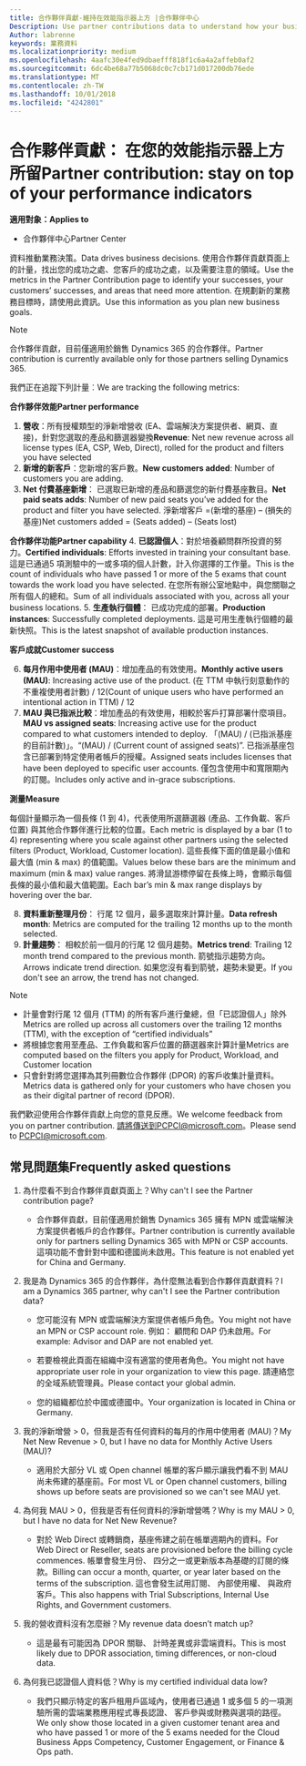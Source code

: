 ```yaml
---
title: 合作夥伴貢獻-維持在效能指示器上方 |合作夥伴中心
Description: Use partner contributions data to understand how your business is growing and succeeding
Author: labrenne
keywords: 業務資料
ms.localizationpriority: medium
ms.openlocfilehash: 4aafc30e4fed9dbaefff818f1c6a4a2affeb0af2
ms.sourcegitcommit: 6dc4be68a77b5068dc0c7cb171d017200db76ede
ms.translationtype: MT
ms.contentlocale: zh-TW
ms.lasthandoff: 10/01/2018
ms.locfileid: "4242801"
---
```

# <a name="partner-contribution-stay-on-top-of-your-performance-indicators"></a><span data-ttu-id="6e342-103">合作夥伴貢獻： 在您的效能指示器上方所留</span><span class="sxs-lookup"><span data-stu-id="6e342-103">Partner contribution: stay on top of your performance indicators</span></span>

**<span data-ttu-id="6e342-104">適用對象：</span><span class="sxs-lookup"><span data-stu-id="6e342-104">Applies to</span></span>**
- <span data-ttu-id="6e342-105">合作夥伴中心</span><span class="sxs-lookup"><span data-stu-id="6e342-105">Partner Center</span></span>

<span data-ttu-id="6e342-106">資料推動業務決策。</span><span class="sxs-lookup"><span data-stu-id="6e342-106">Data drives business decisions.</span></span> <span data-ttu-id="6e342-107">使用合作夥伴貢獻頁面上的計量，找出您的成功之處、您客戶的成功之處，以及需要注意的領域。</span><span class="sxs-lookup"><span data-stu-id="6e342-107">Use the metrics in the Partner Contribution page to identify your successes, your customers’ successes, and areas that need more attention.</span></span> <span data-ttu-id="6e342-108">在規劃新的業務務目標時，請使用此資訊。</span><span class="sxs-lookup"><span data-stu-id="6e342-108">Use this information as you plan new business goals.</span></span>

>[!NOTE]
><span data-ttu-id="6e342-109">合作夥伴貢獻，目前僅適用於銷售 Dynamics 365 的合作夥伴。</span><span class="sxs-lookup"><span data-stu-id="6e342-109">Partner contribution is currently available only for those partners selling Dynamics 365.</span></span>

<span data-ttu-id="6e342-110">我們正在追蹤下列計量︰</span><span class="sxs-lookup"><span data-stu-id="6e342-110">We are tracking the following metrics:</span></span>

**<span data-ttu-id="6e342-111">合作夥伴效能</span><span class="sxs-lookup"><span data-stu-id="6e342-111">Partner performance</span></span>**

1. <span data-ttu-id="6e342-112">**營收**：所有授權類型的淨新增營收 (EA、雲端解決方案提供者、網頁、直接)，針對您選取的產品和篩選器變換</span><span class="sxs-lookup"><span data-stu-id="6e342-112">**Revenue**: Net new revenue across all license types (EA, CSP, Web, Direct), rolled for the product and filters you have selected</span></span>
2. <span data-ttu-id="6e342-113">**新增的新客戶**：您新增的客戶數。</span><span class="sxs-lookup"><span data-stu-id="6e342-113">**New customers added**: Number of customers you are adding.</span></span>
3. <span data-ttu-id="6e342-114">**Net 付費基座新增**： 已選取已新增的產品和篩選您的新付費基座數目。</span><span class="sxs-lookup"><span data-stu-id="6e342-114">**Net paid seats adds**: Number of new paid seats you’ve added for the product and filter you have selected.</span></span>  <span data-ttu-id="6e342-115">淨新增客戶 =(新增的基座) – (損失的基座)</span><span class="sxs-lookup"><span data-stu-id="6e342-115">Net customers added = (Seats added) – (Seats lost)</span></span> 

**<span data-ttu-id="6e342-116">合作夥伴功能</span><span class="sxs-lookup"><span data-stu-id="6e342-116">Partner capability</span></span>**
4. <span data-ttu-id="6e342-117">**已認證個人**：對於培養顧問群所投資的努力。</span><span class="sxs-lookup"><span data-stu-id="6e342-117">**Certified individuals**: Efforts invested in training your consultant base.</span></span> <span data-ttu-id="6e342-118">這是已通過5 項測驗中的一或多項的個人計數，計入你選擇的工作量。</span><span class="sxs-lookup"><span data-stu-id="6e342-118">This is the count of individuals who have passed 1 or more of the 5 exams that count towards the work load you have selected.</span></span> <span data-ttu-id="6e342-119">在您所有辦公室地點中，與您關聯之所有個人的總和。</span><span class="sxs-lookup"><span data-stu-id="6e342-119">Sum of all individuals associated with you, across all your business locations.</span></span>
5. <span data-ttu-id="6e342-120">**生產執行個體**： 已成功完成的部署。</span><span class="sxs-lookup"><span data-stu-id="6e342-120">**Production instances**: Successfully completed deployments.</span></span> <span data-ttu-id="6e342-121">這是可用生產執行個體的最新快照。</span><span class="sxs-lookup"><span data-stu-id="6e342-121">This is the latest snapshot of available production instances.</span></span>

**<span data-ttu-id="6e342-122">客戶成就</span><span class="sxs-lookup"><span data-stu-id="6e342-122">Customer success</span></span>**

6.  <span data-ttu-id="6e342-123">**每月作用中使用者 (MAU)**：增加產品的有效使用。</span><span class="sxs-lookup"><span data-stu-id="6e342-123">**Monthly active users (MAU)**: Increasing active use of the product.</span></span>
<span data-ttu-id="6e342-124">(在 TTM 中執行刻意動作的不重複使用者計數) / 12</span><span class="sxs-lookup"><span data-stu-id="6e342-124">(Count of unique users who have performed an intentional action in TTM) / 12</span></span>
7. <span data-ttu-id="6e342-125">**MAU 與已指派比較**：增加產品的有效使用，相較於客戶打算部署什麼項目。</span><span class="sxs-lookup"><span data-stu-id="6e342-125">**MAU vs assigned seats**: Increasing active use for the product compared to what customers intended to deploy.</span></span> <span data-ttu-id="6e342-126">「(MAU) / (已指派基座的目前計數)」。</span><span class="sxs-lookup"><span data-stu-id="6e342-126">“(MAU) / (Current count of assigned seats)”.</span></span> <span data-ttu-id="6e342-127">已指派基座包含已部署到特定使用者帳戶的授權。</span><span class="sxs-lookup"><span data-stu-id="6e342-127">Assigned seats includes licenses that have been deployed to specific user accounts.</span></span>  <span data-ttu-id="6e342-128">僅包含使用中和寬限期內的訂閱。</span><span class="sxs-lookup"><span data-stu-id="6e342-128">Includes only active and in-grace subscriptions.</span></span> 


**<span data-ttu-id="6e342-129">測量</span><span class="sxs-lookup"><span data-stu-id="6e342-129">Measure</span></span>**

<span data-ttu-id="6e342-130">每個計量顯示為一個長條 (1 到 4)，代表使用所選篩選器 (產品、工作負載、客戶位置) 與其他合作夥伴進行比較的位置。</span><span class="sxs-lookup"><span data-stu-id="6e342-130">Each metric is displayed by a bar (1 to 4) representing where you scale against other partners using the selected filters (Product, Workload, Customer location).</span></span> <span data-ttu-id="6e342-131">這些長條下面的值是最小值和最大值 (min & max) 的值範圍。</span><span class="sxs-lookup"><span data-stu-id="6e342-131">Values below these bars are the minimum and maximum (min & max) value ranges.</span></span> <span data-ttu-id="6e342-132">將滑鼠游標停留在長條上時，會顯示每個長條的最小值和最大值範圍。</span><span class="sxs-lookup"><span data-stu-id="6e342-132">Each bar’s min & max range displays by hovering over the bar.</span></span>  

8. <span data-ttu-id="6e342-133">**資料重新整理月份**： 行尾 12 個月，最多選取來計算計量。</span><span class="sxs-lookup"><span data-stu-id="6e342-133">**Data refresh month**: Metrics are computed for the trailing 12 months up to the month selected.</span></span>
9. <span data-ttu-id="6e342-134">**計量趨勢**： 相較於前一個月的行尾 12 個月趨勢。</span><span class="sxs-lookup"><span data-stu-id="6e342-134">**Metrics trend**: Trailing 12 month trend compared to the previous month.</span></span> <span data-ttu-id="6e342-135">箭號指示趨勢方向。</span><span class="sxs-lookup"><span data-stu-id="6e342-135">Arrows indicate trend direction.</span></span> <span data-ttu-id="6e342-136">如果您沒有看到箭號，趨勢未變更。</span><span class="sxs-lookup"><span data-stu-id="6e342-136">If you don't see an arrow, the trend has not changed.</span></span>

>[!NOTE] 
>- <span data-ttu-id="6e342-137">計量會對行尾 12 個月 (TTM) 的所有客戶進行彙總，但「已認證個人」除外</span><span class="sxs-lookup"><span data-stu-id="6e342-137">Metrics are rolled up across all customers over the trailing 12 months (TTM), with the exception of “certified individuals”</span></span>        
>- <span data-ttu-id="6e342-138">將根據您套用至產品、工作負載和客戶位置的篩選器來計算計量</span><span class="sxs-lookup"><span data-stu-id="6e342-138">Metrics are computed based on the filters you apply for Product, Workload, and Customer location</span></span>
>- <span data-ttu-id="6e342-139">只會針對將您選擇為其列冊數位合作夥伴 (DPOR) 的客戶收集計量資料。</span><span class="sxs-lookup"><span data-stu-id="6e342-139">Metrics data is gathered only for your customers who have chosen you as their digital partner of record (DPOR).</span></span> 

<span data-ttu-id="6e342-140">我們歡迎使用合作夥伴貢獻上向您的意見反應。</span><span class="sxs-lookup"><span data-stu-id="6e342-140">We welcome feedback from you on partner contribution.</span></span> <span data-ttu-id="6e342-141">請將傳送到PCPCI@microsoft.com。</span><span class="sxs-lookup"><span data-stu-id="6e342-141">Please send to PCPCI@microsoft.com.</span></span>  

## <a name="frequently-asked-questions"></a><span data-ttu-id="6e342-142">常見問題集</span><span class="sxs-lookup"><span data-stu-id="6e342-142">Frequently asked questions</span></span>

1. <span data-ttu-id="6e342-143">為什麼看不到合作夥伴貢獻頁面上？</span><span class="sxs-lookup"><span data-stu-id="6e342-143">Why can't I see the Partner contribution page?</span></span>
    - <span data-ttu-id="6e342-144">合作夥伴貢獻，目前僅適用於銷售 Dynamics 365 擁有 MPN 或雲端解決方案提供者帳戶的合作夥伴。</span><span class="sxs-lookup"><span data-stu-id="6e342-144">Partner contribution is currently available only for partners selling Dynamics 365 with MPN or CSP accounts.</span></span> <span data-ttu-id="6e342-145">這項功能不會針對中國和德國尚未啟用。</span><span class="sxs-lookup"><span data-stu-id="6e342-145">This feature is not enabled yet for China and Germany.</span></span>
2. <span data-ttu-id="6e342-146">我是為 Dynamics 365 的合作夥伴，為什麼無法看到合作夥伴貢獻資料？</span><span class="sxs-lookup"><span data-stu-id="6e342-146">I am a Dynamics 365 partner, why can't I see the Partner contribution data?</span></span>
      - <span data-ttu-id="6e342-147">您可能沒有 MPN 或雲端解決方案提供者帳戶角色。</span><span class="sxs-lookup"><span data-stu-id="6e342-147">You might not have an MPN or CSP account role.</span></span> <span data-ttu-id="6e342-148">例如： 顧問和 DAP 仍未啟用。</span><span class="sxs-lookup"><span data-stu-id="6e342-148">For example: Advisor and DAP are not enabled yet.</span></span>  
    - <span data-ttu-id="6e342-149">若要檢視此頁面在組織中沒有適當的使用者角色。</span><span class="sxs-lookup"><span data-stu-id="6e342-149">You might not have appropriate user role in your organization to view this page.</span></span> <span data-ttu-id="6e342-150">請連絡您的全域系統管理員。</span><span class="sxs-lookup"><span data-stu-id="6e342-150">Please contact your global admin.</span></span>

    - <span data-ttu-id="6e342-151">您的組織都位於中國或德國中。</span><span class="sxs-lookup"><span data-stu-id="6e342-151">Your organization is located in China or Germany.</span></span>

3. <span data-ttu-id="6e342-152">我的淨新增營 > 0，但我是否有任何資料的每月的作用中使用者 (MAU)？</span><span class="sxs-lookup"><span data-stu-id="6e342-152">My Net New Revenue > 0, but I have no data for Monthly Active Users (MAU)?</span></span>
    - <span data-ttu-id="6e342-153">適用於大部分 VL 或 Open channel 帳單的客戶顯示讓我們看不到 MAU 尚未佈建的基座前。</span><span class="sxs-lookup"><span data-stu-id="6e342-153">For most VL or Open channel customers, billing shows up before seats are provisioned so we can't see MAU yet.</span></span>

4.  <span data-ttu-id="6e342-154">為何我 MAU > 0，但我是否有任何資料的淨新增營嗎？</span><span class="sxs-lookup"><span data-stu-id="6e342-154">Why is my MAU > 0, but I have no data for Net New Revenue?</span></span>
    - <span data-ttu-id="6e342-155">對於 Web Direct 或轉銷商，基座佈建之前在帳單週期內的資料。</span><span class="sxs-lookup"><span data-stu-id="6e342-155">For Web Direct or Reseller, seats are provisioned before the billing cycle commences.</span></span> <span data-ttu-id="6e342-156">帳單會發生月份、 四分之一或更新版本為基礎的訂閱的條款。</span><span class="sxs-lookup"><span data-stu-id="6e342-156">Billing can occur a month, quarter, or year later based on the terms of the subscription.</span></span> <span data-ttu-id="6e342-157">這也會發生試用訂閱、 內部使用權、 與政府客戶。</span><span class="sxs-lookup"><span data-stu-id="6e342-157">This also happens with Trial Subscriptions, Internal Use Rights, and Government customers.</span></span>
5.  <span data-ttu-id="6e342-158">我的營收資料沒有怎麼辦？</span><span class="sxs-lookup"><span data-stu-id="6e342-158">My revenue data doesn’t match up?</span></span>
    - <span data-ttu-id="6e342-159">這是最有可能因為 DPOR 關聯、 計時差異或非雲端資料。</span><span class="sxs-lookup"><span data-stu-id="6e342-159">This is most likely due to DPOR association, timing differences, or non-cloud data.</span></span>
6.  <span data-ttu-id="6e342-160">為何我已認證個人資料低？</span><span class="sxs-lookup"><span data-stu-id="6e342-160">Why is my certified individual data low?</span></span>
    - <span data-ttu-id="6e342-161">我們只顯示特定的客戶租用戶區域內，使用者已通過 1 或多個 5 的一項測驗所需的雲端業務應用程式專長認證、 客戶參與或財務與選項的路徑。</span><span class="sxs-lookup"><span data-stu-id="6e342-161">We only show those located in a given customer tenant area and who have passed 1 or more of the 5 exams needed for the Cloud Business Apps Competency, Customer Engagement, or Finance & Ops path.</span></span>   